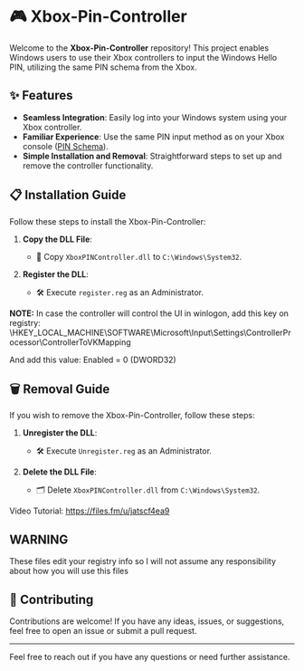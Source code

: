 # 🎮 Xbox-Pin-Controller

Welcome to the **Xbox-Pin-Controller** repository! This project enables Windows users to use their Xbox controllers to input the Windows Hello PIN, utilizing the same PIN schema from the Xbox.

## ✨ Features

- **Seamless Integration**: Easily log into your Windows system using your Xbox controller.
- **Familiar Experience**: Use the same PIN input method as on your Xbox console ([PIN Schema](https://miro.medium.com/v2/resize:fit:1400/1*Hu3hz4ktrbt4n35X5_5ulA.png)).
- **Simple Installation and Removal**: Straightforward steps to set up and remove the controller functionality.

## 📋 Installation Guide

Follow these steps to install the Xbox-Pin-Controller:

1. **Copy the DLL File**:
   - 📂 Copy `XboxPINController.dll` to `C:\Windows\System32`.

2. **Register the DLL**:
   - 🛠 Execute `register.reg` as an Administrator.
  
**NOTE:**
In case the controller will control the UI in winlogon, add this key on registry:
\HKEY_LOCAL_MACHINE\SOFTWARE\Microsoft\Input\Settings\ControllerProcessor\ControllerToVKMapping 

And add this value:
Enabled = 0 (DWORD32)

## 🗑️ Removal Guide

If you wish to remove the Xbox-Pin-Controller, follow these steps:

1. **Unregister the DLL**:
   - 🛠 Execute `Unregister.reg` as an Administrator.

2. **Delete the DLL File**:
   - 🗂 Delete `XboxPINController.dll` from `C:\Windows\System32`.

Video Tutorial: https://files.fm/u/jatscf4ea9

## WARNING

These files edit your registry info so I will not assume any responsibility about how you will use this files

## 🤝 Contributing

Contributions are welcome! If you have any ideas, issues, or suggestions, feel free to open an issue or submit a pull request.

---

Feel free to reach out if you have any questions or need further assistance.


